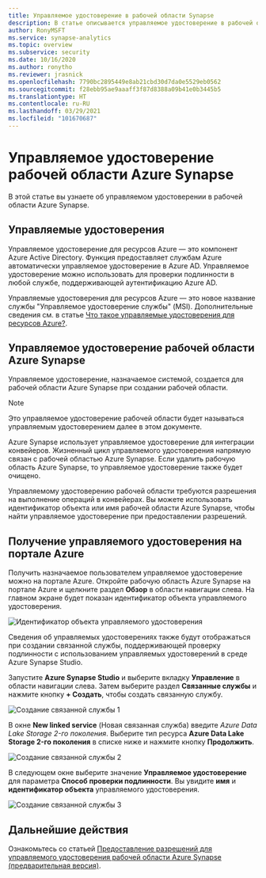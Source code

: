 ```yaml
---
title: Управляемое удостоверение в рабочей области Synapse
description: В статье описывается управляемое удостоверение в рабочей области Azure Synapse
author: RonyMSFT
ms.service: synapse-analytics
ms.topic: overview
ms.subservice: security
ms.date: 10/16/2020
ms.author: ronytho
ms.reviewer: jrasnick
ms.openlocfilehash: 7790bc2895449e8ab21cbd30d7da0e5529eb0562
ms.sourcegitcommit: f28ebb95ae9aaaff3f87d8388a09b41e0b3445b5
ms.translationtype: HT
ms.contentlocale: ru-RU
ms.lasthandoff: 03/29/2021
ms.locfileid: "101670687"
---
```

# <a name="azure-synapse-workspace-managed-identity"></a>Управляемое удостоверение рабочей области Azure Synapse

В этой статье вы узнаете об управляемом удостоверении в рабочей области Azure Synapse.

## <a name="managed-identities"></a>Управляемые удостоверения

Управляемое удостоверение для ресурсов Azure — это компонент Azure Active Directory. Функция предоставляет службам Azure автоматически управляемое удостоверение в Azure AD. Управляемое удостоверение можно использовать для проверки подлинности в любой службе, поддерживающей аутентификацию Azure AD.

Управляемые удостоверения для ресурсов Azure — это новое название службы "Управляемое удостоверение службы" (MSI). Дополнительные сведения см. в статье [Что такое управляемые удостоверения для ресурсов Azure?](../../active-directory/managed-identities-azure-resources/overview.md).

## <a name="azure-synapse-workspace-managed-identity"></a>Управляемое удостоверение рабочей области Azure Synapse

Управляемое удостоверение, назначаемое системой, создается для рабочей области Azure Synapse при создании рабочей области.

>[!NOTE]
>Это управляемое удостоверение рабочей области будет называться управляемым удостоверением далее в этом документе.

Azure Synapse использует управляемое удостоверение для интеграции конвейеров. Жизненный цикл управляемого удостоверения напрямую связан с рабочей областью Azure Synapse. Если удалить рабочую область Azure Synapse, то управляемое удостоверение также будет очищено.

Управляемому удостоверению рабочей области требуются разрешения на выполнение операций в конвейерах. Вы можете использовать идентификатор объекта или имя рабочей области Azure Synapse, чтобы найти управляемое удостоверение при предоставлении разрешений.

## <a name="retrieve-managed-identity-in-azure-portal"></a>Получение управляемого удостоверения на портале Azure

Получить назначаемое пользователем управляемое удостоверение можно на портале Azure. Откройте рабочую область Azure Synapse на портале Azure и щелкните раздел **Обзор** в области навигации слева. На главном экране будет показан идентификатор объекта управляемого удостоверения.

![Идентификатор объекта управляемого удостоверения](./media/synapse-workspace-managed-identity/workspace-managed-identity-1.png)

Сведения об управляемых удостоверениях также будут отображаться при создании связанной службы, поддерживающей проверку подлинности с использованием управляемых удостоверений в среде Azure Synapse Studio.

Запустите **Azure Synapse Studio** и выберите вкладку **Управление** в области навигации слева. Затем выберите раздел **Связанные службы** и нажмите кнопку **+ Создать**, чтобы создать связанную службу.

![Создание связанной службы 1](./media/synapse-workspace-managed-identity/workspace-managed-identity-2.png)

В окне **New linked service** (Новая связанная служба) введите *Azure Data Lake Storage 2-го поколения*. Выберите тип ресурса **Azure Data Lake Storage 2-го поколения** в списке ниже и нажмите кнопку **Продолжить**.

![Создание связанной службы 2](./media/synapse-workspace-managed-identity/workspace-managed-identity-3.png)

В следующем окне выберите значение **Управляемое удостоверение** для параметра **Способ проверки подлинности**. Вы увидите **имя** и **идентификатор объекта** управляемого удостоверения.

![Создание связанной службы 3](./media/synapse-workspace-managed-identity/workspace-managed-identity-4.png)

## <a name="next-steps"></a>Дальнейшие действия

Ознакомьтесь со статьей [Предоставление разрешений для управляемого удостоверения рабочей области Azure Synapse (предварительная версия)](./how-to-grant-workspace-managed-identity-permissions.md).

